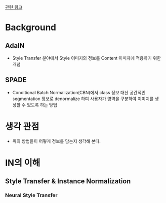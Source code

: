 [관련 링크](https://re-chill.tistory.com/entry/I2I-CondNorm)

# Background
## AdaIN
- Style Transfer 분야에서 Style 이미지의 정보를 Content 이미지에 적용하기 위한 개념

## SPADE
- Conditional Batch Normalization(CBN)에서 class 정보 대신 공간적인 segmentation 정보로 denormalize 하여 사용자가 영역을 구분하여 이미지를 생성할 수 있도록 하는 방법

# 생각 관점
- 위의 방법들이 어떻게 정보를 담는지 생각해 본다.

# IN의 이해
## Style Transfer & Instance Normalization
### Neural Style Transfer